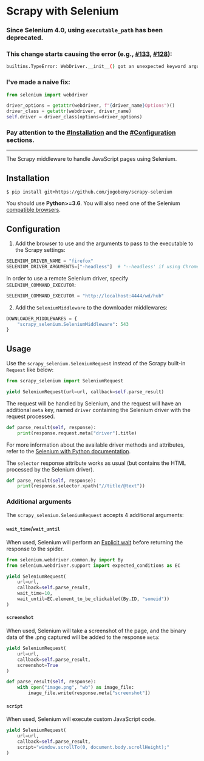 # Scrapy with Selenium

### Since Selenium 4.0, using `executable_path` has been deprecated.
### This change starts causing the error (e.g., [#133](https://github.com/clemfromspace/scrapy-selenium/issues/133), [#128](https://github.com/clemfromspace/scrapy-selenium/issues/128)):
```bash
builtins.TypeError: WebDriver.__init__() got an unexpected keyword argument 'executable_path'
```
### I've made a naive fix:
```py
from selenium import webdriver

driver_options = getattr(webdriver, f"{driver_name}Options")()
driver_class = getattr(webdriver, driver_name)
self.driver = driver_class(options=driver_options)
```
### Pay attention to the [#Installation](https://github.com/jogobeny/scrapy-selenium?tab=readme-ov-file#installation) and the [#Configuration](https://github.com/jogobeny/scrapy-selenium?tab=readme-ov-file#configuration) sections.

---
The Scrapy middleware to handle JavaScript pages using Selenium.

## Installation
```
$ pip install git+https://github.com/jogobeny/scrapy-selenium
```
You should use **Python>=3.6**.
You will also need one of the Selenium [compatible browsers](https://selenium-python.readthedocs.io/installation.html#drivers).

## Configuration
1. Add the browser to use and the arguments to pass to the executable to the Scrapy settings:
```python
SELENIUM_DRIVER_NAME = "firefox"
SELENIUM_DRIVER_ARGUMENTS=["-headless"]  # "--headless' if using Chrome instead of Firefox
```

In order to use a remote Selenium driver, specify `SELENIUM_COMMAND_EXECUTOR`:
```python
SELENIUM_COMMAND_EXECUTOR = "http://localhost:4444/wd/hub"
```

2. Add the `SeleniumMiddleware` to the downloader middlewares:
```python
DOWNLOADER_MIDDLEWARES = {
    "scrapy_selenium.SeleniumMiddleware": 543
}
```

## Usage
Use the `scrapy_selenium.SeleniumRequest` instead of the Scrapy built-in `Request` like below:
```python
from scrapy_selenium import SeleniumRequest

yield SeleniumRequest(url=url, callback=self.parse_result)
```
The request will be handled by Selenium, and the request will have an additional `meta` key, named `driver` containing the Selenium driver with the request processed.
```python
def parse_result(self, response):
    print(response.request.meta["driver"].title)
```
For more information about the available driver methods and attributes, refer to the [Selenium with Python documentation](https://selenium-python.readthedocs.io/api.html#webdriver-api).

The `selector` response attribute works as usual (but contains the HTML processed by the Selenium driver).
```python
def parse_result(self, response):
    print(response.selector.xpath("//title/@text"))
```

### Additional arguments
The `scrapy_selenium.SeleniumRequest` accepts 4 additional arguments:

#### `wait_time`/`wait_until`

When used, Selenium will perform an [Explicit wait](http://selenium-python.readthedocs.io/waits.html#explicit-waits) before returning the response to the spider.
```python
from selenium.webdriver.common.by import By
from selenium.webdriver.support import expected_conditions as EC

yield SeleniumRequest(
    url=url,
    callback=self.parse_result,
    wait_time=10,
    wait_until=EC.element_to_be_clickable((By.ID, "someid"))
)
```

#### `screenshot`
When used, Selenium will take a screenshot of the page, and the binary data of the .png captured will be added to the response `meta`:
```python
yield SeleniumRequest(
    url=url,
    callback=self.parse_result,
    screenshot=True
)

def parse_result(self, response):
    with open("image.png", "wb") as image_file:
        image_file.write(response.meta["screenshot"])
```

#### `script`
When used, Selenium will execute custom JavaScript code.
```python
yield SeleniumRequest(
    url=url,
    callback=self.parse_result,
    script="window.scrollTo(0, document.body.scrollHeight);"
)
```
